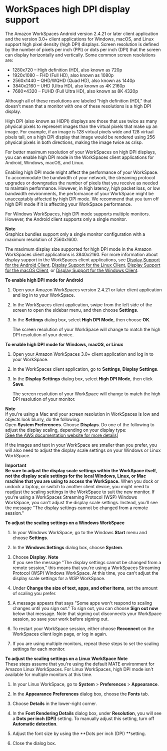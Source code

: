 # WorkSpaces high DPI display support<a name="high_dpi_support"></a>

The Amazon WorkSpaces Android version 2\.4\.21 or later client application and the version 3\.0\+ client applications for Windows, macOS, and Linux support high pixel density \(high DPI\) displays\. Screen resolution is defined by the number of pixels per inch \(PPI\) or dots per inch \(DPI\) that the screen can display horizontally and vertically\. Some common screen resolutions are:
+ 1280x720 – High definition \(HD\), also known as 720p
+ 1920x1080 – FHD \(Full HD\), also known as 1080p
+ 2560x1440 – QHD/WQHD \(Quad HD\), also known as 1440p
+ 3840x2160 – UHD \(Ultra HD\), also known as 4K 2160p
+ 7680×4320 – FUHD \(Full Ultra HD\), also known as 8K 4320p

Although all of these resolutions are labeled "high definition \(HD\)," that doesn't mean that a monitor with one of these resolutions is a high DPI display\.

High DPI \(also known as HiDPI\) displays are those that use twice as many physical pixels to represent images than the virtual pixels that make up an image\. For example, if an image is 128 virtual pixels wide and 128 virtual pixels tall, on a high DPI display that image would be rendered using 256 physical pixels in both directions, making the image twice as crisp\.

For better maximum resolution of your WorkSpaces on high DPI displays, you can enable high DPI mode in the WorkSpaces client applications for Android, Windows, macOS, and Linux\.

Enabling high DPI mode might affect the performance of your WorkSpace\. To accommodate the bandwidth of your network, the streaming protocol upgrades or downgrades the number of pixels that you receive as needed to maintain performance\. However, in high latency, high packet loss, or low bandwidth environments, the performance of your WorkSpace might be unacceptably affected by high DPI mode\. We recommend that you turn off high DPI mode if it is affecting your WorkSpace performance\.

For Windows WorkSpaces, high DPI mode supports multiple monitors\. However, the Android client supports only a single monitor\.

**Note**  
Graphics bundles support only a single monitor configuration with a maximum resolution of 2560x1600\.

The maximum display size supported for high DPI mode in the Amazon WorkSpaces client applications is 3840x2160\. For more information about display support in the WorkSpaces client applications, see [ Display Support for the Android Client](amazon-workspaces-android-client.md#android_display_support), [ Display Support for the Linux Client](amazon-workspaces-linux-client.md#linux-display-support), [Display Support for the macOS Client](amazon-workspaces-osx-client.md#osx-display-support), or [Display Support for the Windows Client](amazon-workspaces-windows-client.md#windows-display-support)\. 

**To enable high DPI mode for Android**

1. Open your Amazon WorkSpaces version 2\.4\.21 or later client application and log in to your WorkSpace\.

1. In the WorkSpaces client application, swipe from the left side of the screen to open the sidebar menu, and then choose **Settings**\. 

1. In the **Settings** dialog box, select **High DPI Mode**, then choose **OK**\.

   The screen resolution of your WorkSpace will change to match the high DPI resolution of your device\.

**To enable high DPI mode for Windows, macOS, or Linux**

1. Open your Amazon WorkSpaces 3\.0\+ client application and log in to your WorkSpace\.

1. In the WorkSpaces client application, go to **Settings**, **Display Settings**\. 

1. In the **Display Settings** dialog box, select **High DPI Mode**, then click **Save**\.

   The screen resolution of your WorkSpace will change to match the high DPI resolution of your monitor\.

**Note**  
If you're using a Mac and your screen resolution in WorkSpaces is low and objects look blurry, do the following:  
Open **System Preferences**\.
Choose **Displays**\.
Do one of the following to adjust the display scaling, depending on your display type:      
[\[See the AWS documentation website for more details\]](http://docs.aws.amazon.com/workspaces/latest/userguide/high_dpi_support.html)

If the images and text in your WorkSpace are smaller than you prefer, you will also need to adjust the display scale settings on your Windows or Linux WorkSpace\.

**Important**  
**Be sure to adjust the display scale settings within the WorkSpace itself, not the display scale settings for the local Windows, Linux, or Mac machine that you are using to access the WorkSpace\.**
When you dock or undock a laptop, or switch to another client device, you might need to readjust the scaling settings in the WorkSpace to suit the new monitor\.
If you're using a WorkSpaces Streaming Protocol \(WSP\) Windows WorkSpace, you can't adjust the display scale settings\. Instead, you'll see the message "The display settings cannot be changed from a remote session\."

**To adjust the scaling settings on a Windows WorkSpace**

1. In your Windows WorkSpace, go to the Windows **Start** menu and choose **Settings**\.

1. In the **Windows Settings** dialog box, choose **System**\.

1. Choose **Display**\.
**Note**  
If you see the message "The display settings cannot be changed from a remote session," this means that you're using a WorkSpaces Streaming Protocol \(WSP\) Windows WorkSpace\. At this time, you can't adjust the display scale settings for a WSP WorkSpace\.

1. Under **Change the size of text, apps, and other items**, set the amount of scaling you prefer\.

1. A message appears that says "Some apps won't respond to scaling changes until you sign out\." To sign out, you can choose **Sign out now** below that message\. Note that signing out disconnects your WorkSpace session, so save your work before signing out\.

1. To restart your WorkSpace session, either choose **Reconnect** on the WorkSpaces client login page, or log in again\.

1. If you are using multiple monitors, repeat these steps to set the scaling settings for each monitor\.

**To adjust the scaling settings on a Linux WorkSpace**
**Note**  
These steps assume that you're using the default MATE environment for Amazon Linux WorkSpaces\.
For Linux WorkSpaces, high DPI mode isn't available for multiple monitors at this time\.

1. In your Linux WorkSpace, go to **System** > **Preferences** > **Appearance**\.

1. In the **Appearance Preferences** dialog box, choose the **Fonts** tab\.

1. Choose **Details** in the lower\-right corner\.

1. In the **Font Rendering Details** dialog box, under **Resolution**, you will see a **Dots per inch \(DPI\)** setting\. To manually adjust this setting, turn off **Automatic detection**\.

1. Adjust the font size by using the **Dots per inch \(DPI\) **setting\.

1. Close the dialog box\.